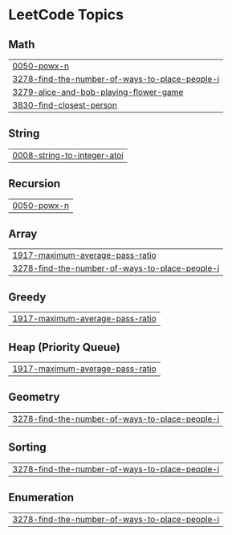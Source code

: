 

<!---LeetCode Topics Start-->
# LeetCode Topics
## Math
|  |
| ------- |
| [0050-powx-n](https://github.com/solomon-2105/Leetcode-problems/tree/master/0050-powx-n) |
| [3278-find-the-number-of-ways-to-place-people-i](https://github.com/solomon-2105/Leetcode-problems/tree/master/3278-find-the-number-of-ways-to-place-people-i) |
| [3279-alice-and-bob-playing-flower-game](https://github.com/solomon-2105/Leetcode-problems/tree/master/3279-alice-and-bob-playing-flower-game) |
| [3830-find-closest-person](https://github.com/solomon-2105/Leetcode-problems/tree/master/3830-find-closest-person) |
## String
|  |
| ------- |
| [0008-string-to-integer-atoi](https://github.com/solomon-2105/Leetcode-problems/tree/master/0008-string-to-integer-atoi) |
## Recursion
|  |
| ------- |
| [0050-powx-n](https://github.com/solomon-2105/Leetcode-problems/tree/master/0050-powx-n) |
## Array
|  |
| ------- |
| [1917-maximum-average-pass-ratio](https://github.com/solomon-2105/Leetcode-problems/tree/master/1917-maximum-average-pass-ratio) |
| [3278-find-the-number-of-ways-to-place-people-i](https://github.com/solomon-2105/Leetcode-problems/tree/master/3278-find-the-number-of-ways-to-place-people-i) |
## Greedy
|  |
| ------- |
| [1917-maximum-average-pass-ratio](https://github.com/solomon-2105/Leetcode-problems/tree/master/1917-maximum-average-pass-ratio) |
## Heap (Priority Queue)
|  |
| ------- |
| [1917-maximum-average-pass-ratio](https://github.com/solomon-2105/Leetcode-problems/tree/master/1917-maximum-average-pass-ratio) |
## Geometry
|  |
| ------- |
| [3278-find-the-number-of-ways-to-place-people-i](https://github.com/solomon-2105/Leetcode-problems/tree/master/3278-find-the-number-of-ways-to-place-people-i) |
## Sorting
|  |
| ------- |
| [3278-find-the-number-of-ways-to-place-people-i](https://github.com/solomon-2105/Leetcode-problems/tree/master/3278-find-the-number-of-ways-to-place-people-i) |
## Enumeration
|  |
| ------- |
| [3278-find-the-number-of-ways-to-place-people-i](https://github.com/solomon-2105/Leetcode-problems/tree/master/3278-find-the-number-of-ways-to-place-people-i) |
<!---LeetCode Topics End-->